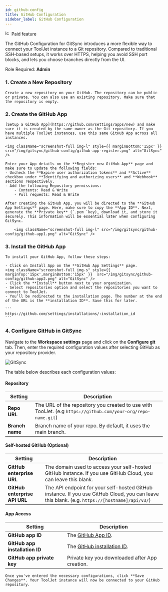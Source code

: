 ```yaml
---
id: github-config
title: GitHub Configuration
sidebar_label: GitHub Configuration
---
```

<div className="badge badge--primary heading-badge">   
  <img 
    src="/img/badge-icons/premium.svg" 
    alt="Icon" 
    width="16" 
    height="16" 
  />
 <span>Paid feature</span>
</div>

The GitHub Configuration for GitSync introduces a more flexible way to connect your ToolJet instance to a Git repository. Compared to traditional SSH-based setups, it works over HTTPS, helping you avoid SSH port blocks, and lets you choose branches directly from the UI.

Role Required: **Admin**

### 1. **Create a New Repository** 
    Create a new repository on your GitHub. The repository can be public or private. You can also use an existing repository. Make sure that the repository is empty.

### 2. **Create the GitHub App**
    [Setup a GitHub App](https://github.com/settings/apps/new) and make sure it is created by the same owner as the Git repository. If you have multiple ToolJet instances, use this same GitHub App across all instances. 

    <img className="screenshot-full img-l" style={{ marginBottom:'15px' }} src="/img/gitsync/github-config/github-app-register.png" alt="GitSync" />

    Enter your App details on the **Register new GitHub App** page and make sure to update the following fields:
    - Uncheck the **Expire user authorization tokens** and **Active** checkbox under **Identifying and authorizing users** and **Webhook** sections respectively.
    - Add the following Repository permissions:
        - Contents: Read & Write
        - Pull requests: Read & Write

    After creating the GitHub App, you will be directed to the **GitHub App Settings** page. Here, make sure to copy the **App ID**. Next, generate the **Private key** (`.pem `key), download it, and store it securely. This information will be essential later when configuring GitSync.

        <img className="screenshot-full img-l" src="/img/gitsync/github-config/github-app1.png" alt="GitSync" />

### 3. **Install the GitHub App**
    
    To install your GitHub App, follow these steps:

    - Click on Install App on the **GitHub App Settings** page.
    <img className="screenshot-full img-s" style={{ marginTop:'15px',marginBottom:'15px' }}  src="/img/gitsync/github-config/github-app2.png" alt="GitSync" />
    - Click the **Install** button next to your organization.
    - Select repositories option and select the repositories you want to connect to ToolJet.
    - You’ll be redirected to the installation page. The number at the end of the URL is the **installation ID**. Save this for later.

    ```
    https://github.com/settings/installations/:installation_id
    ```

### 4. Configure GitHub in GitSync 

Navigate to the **Workspace settings** page and click on the **Configure git** tab. Then, enter the required configuration values after selecting GitHub as your repository provider.



<img className="screenshot-full img-s" src="/img/gitsync/github-config/github-form-full.png" alt="GitSync" />


The table below describes each configuration values:

#### Repository
| **Setting**                    | **Description**                                                                                                                                   |
|-------------------------------|-----------------------------------------------------------------------------------------------------------------------------------------------------|
| **Repo URL**              | The URL of the repository you created to use with ToolJet. (e.g `https://github.com/your-org/repo-name.git`)                                          |
| **Branch name**         | Branch name of your repo. By default, it uses the main branch.                                                                                      |

#### Self-hosted GitHub (Optional)
| **Setting**                    | **Description**                                                                                                                                   |
|-------------------------------|-----------------------------------------------------------------------------------------------------------------------------------------------------|
| **GitHub enterprise URL**             |    The domain used to access your self-hosted GitHub instance. If you use GitHub Cloud, you can leave this blank.                                                                                        |
| **GitHub enterprise API URL**     |  The API endpoint for your self-hosted GitHub instance.  If you use GitHub Cloud, you can leave this blank. (e.g. `https://[hostname]/api/v3/`)                       |

#### App Access
| **Setting**                    | **Description**                                                                                                                                   |
|-------------------------------|-----------------------------------------------------------------------------------------------------------------------------------------------------|
| **GitHub app ID**                    | The [GitHub App ID](https://docs.github.com/en/developers/apps/identifying-and-authorizing-users-for-github-apps#authenticating-with-a-github-app). |
| **GitHub app installation ID**           | The [GitHub installation ID](https://docs.github.com/en/developers/apps/managing-github-apps/installing-github-apps#installing-a-github-app).    |
| **GitHub app private key**           | Private key you downloaded after App creation.                                                                                                                    |

    Once you've entered the necessary configurations, click **Save Changes**. Your ToolJet instance will now be connected to your GitHub repository.